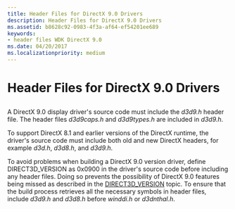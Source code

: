 ```yaml
---
title: Header Files for DirectX 9.0 Drivers
description: Header Files for DirectX 9.0 Drivers
ms.assetid: b8628c92-0983-4f3a-af64-ef54201ee689
keywords:
- header files WDK DirectX 9.0
ms.date: 04/20/2017
ms.localizationpriority: medium
---
```


# Header Files for DirectX 9.0 Drivers


## <span id="ddk_header_files_for_directx_9_0_drivers_gg"></span><span id="DDK_HEADER_FILES_FOR_DIRECTX_9_0_DRIVERS_GG"></span>


A DirectX 9.0 display driver's source code must include the *d3d9.h* header file. The header files *d3d9caps.h* and *d3d9types.h* are included in *d3d9.h*.

To support DirectX 8.1 and earlier versions of the DirectX runtime, the driver's source code must include both old and new DirectX headers, for example *d3d.h*, *d3d8.h*, and *d3d9.h*.

To avoid problems when building a DirectX 9.0 version driver, define DIRECT3D\_VERSION as 0x0900 in the driver's source code before including any header files. Doing so prevents the possibility of DirectX 9.0 features being missed as described in the [DIRECT3D\_VERSION](direct3d-version.md) topic. To ensure that the build process retrieves all the necessary symbols in header files, include *d3d9.h* and *d3d8.h* before *winddi.h* or *d3dnthal.h*.

 

 





